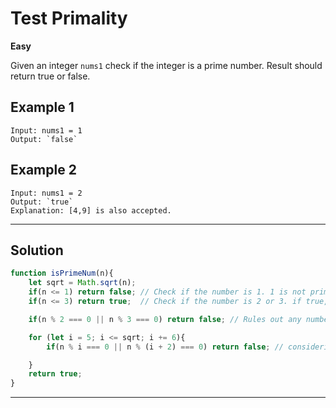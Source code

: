 # Test Primality

**Easy**

Given an integer `nums1` check if the integer is a prime number. Result should return true or false.

## Example 1

```
Input: nums1 = 1
Output: `false`
```

## Example 2

```
Input: nums1 = 2
Output: `true`
Explanation: [4,9] is also accepted.
```

---

## Solution

```JavaScript
function isPrimeNum(n){
    let sqrt = Math.sqrt(n);
    if(n <= 1) return false; // Check if the number is 1. 1 is not prime so returns false
    if(n <= 3) return true;  // Check if the number is 2 or 3. if true, returns true as 2 and 3 are prime numbers

    if(n % 2 === 0 || n % 3 === 0) return false; // Rules out any number that is divisible by 2 or 3

    for (let i = 5; i <= sqrt; i += 6){
        if(n % i === 0 || n % (i + 2) === 0) return false; // considering any prime number is of the pattern 6k +/- 1, test numbers in increments of 6 until the squart root of given number

    }
    return true;
}

```

---
